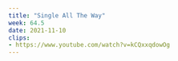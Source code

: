 ```yaml
---
title: "Single All The Way"
week: 64.5
date: 2021-11-10
clips: 
- https://www.youtube.com/watch?v=kCQxxqdowOg
---
```


